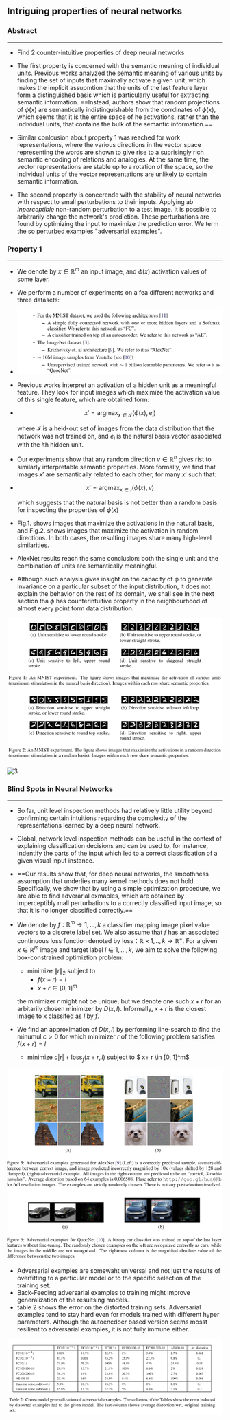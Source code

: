## Intriguing properties of neural networks

### Abstract

------

- Find 2 counter-intuitive properties of deep neural networks

- The first property is concerned with the semantic meaning of individual units. Previous works analyzed the semantic meaning of various units by finding the set of inputs that maximally activate a given unit, which makes the implicit assupmtion that the units of the last feature layer form a distinguished basis which is particularly useful for extracting semantic information. ==Instead, authors show that random projections of $\phi(x)$ are semantically indistinguishable from the corrdinates of $\phi(x)$, which seems that it is the entire space of he activations, rather than the individual units, that contains the bulk of the semantic information.== 

- Similar conlcusion about property 1 was reached for work representations, where the various directions in the vector space representing the words are shown to give rise to a suprisingly rich semantic encoding of relations and analogies. At the same time, the vector representations are stable up to a rotation of the space, so the individual units of the vector representations are unlikely to contain semantic information.

- The second property is concerende with the stability of neural networks with respect to small perturbations to their inputs. Applying ab *inperceptible* non-random perturbation to a test image. it is possible to arbitrarily change the network's prediction. These perturbations are found by optimizing the input to maximize the prediction error. We term the so perturbed examples "adversarial examples".

  

### Property 1

------

- We denote by $x \in \mathbb{R}^m$ an input image, and $\phi(x)$ activation values of some layer. 

- We perform a number of experiments on a fea different networks and three datasets:

- ![1](./res/1.png)

- Previous works interpret an activation of a hidden unit as a meaningful feature. They look for input images which maximize the activation value of this single feature, which are obtained form:

- $$
  x' = \mathop{\arg\max}_{x\in \mathcal{I}}(\phi(x), e_i)
  $$

  where $\mathcal{I}$ is a held-out set of images from the data distribution that the network was not trained on, and $e_i$ is the natural basis vector associated with the $i$th hidden unit.

- Our experiments show that any random direction $v \in \mathbb{R}^n$ gives rist to similarly interpretable semantic properties. More formally, we find that images $x'$ are semantically related to each other, for many $x'​$ such that:

- $$
  x' = \mathop{\arg\max}_{x\in \mathcal{i}}(\phi(x), v)
  $$

  which suggests that the natural basis is not better than a random basis for inspecting the properties of $\phi(x)$

- Fig.1. shows images that maximize the activations in the natural basis, and Fig.2. shows images that maximize the activation in random directions. In both cases, the resulting images share many high-level similarities.

- AlexNet results reach the same conclusion: both the single unit and the combination of units are semantically meaningful.

- Although such analysis gives insight on the capacity of $\phi$ to generate invariance on a particular subset of the input distribution, it does not explain the behavior on the rest of its domain, we shall see in the next section tha $\phi$ has counterintuitive property in the neighbourhood of almost every point form data distribution.

![2](./res/2.png)

![3](./res/3/png) 



### Blind Spots in Neural Networks

------

- So far, unit level inspection methods had relatively little utility beyond confirming certain intuitions regarding the complexity of the representations learned by a deep neural network.

- Global, network level inspection methods can be useful in the context of explaining classification decisions and can be used to, for instance, indentify the parts of the input which led to a correct classification of a given visual input instance.

- ==Our results show that, for deep neural networks, the smoothness assumption that underlies many kernel methods does not hold. Specifically, we show that by using a simple optimization procedure, we are able to find adverarial exmaples, which are obtained by imperceptibly mall perturbations to a correctly classified input image, so that it is no longer classified correctly.==

- We denote by $f: \mathbb{R}^m \rightarrow {1, ..., k}$ a classifier mapping image pixel value vectors to a discrete label set. We also assume that $f$ has an associated continuous loss function denoted by loss：$\mathbb{R} \times {1, .., k} \rightarrow \mathbb{R}^+$. For a given $x \in \mathbb{R}^m$ image and target label $l \in {1, ..., k}$, we aim to solve the following box-constrained optimiztion problem:

  - minimize $\|r\|_2$ subject to 
    - $f(x+r) = l$
    - $x + r \in [0, 1]^m$

  the minimizer $r$ might not be unique, but we denote one such $x + r$ for an arbitarily chosen minimizer by $D(x, l)$. Informally, $x+r$ is the closest image to x classifed as $l$ by $f$.

- We find an approximation of $D(x, l)$ by performing line-search to find the minumul $c>0$ for which minimizer  $r$ of the following problem satisfies $f(x+r)=l$

  - minimize $c|r| + \mathop{loss}_f(x+r, l)$ subject to $ x+ r \in [0, 1]^m$

![4](./res/4.png)

- Adversarial examples are somewaht universal and not just the results of overfitting to a particular model or to the specific selection of the training set.
- Back-Feeding adversarial examples to training might improve generalization of the resultsing models.
- table 2 shows the error on the distorted training sets. Adversarial examples tend to stay hard even for models trained with different hyper parameters. Although the autoencdoer based version seems mosst resilient to adversarial examples, it is not fully immune either.

![5](./res/5.png)

